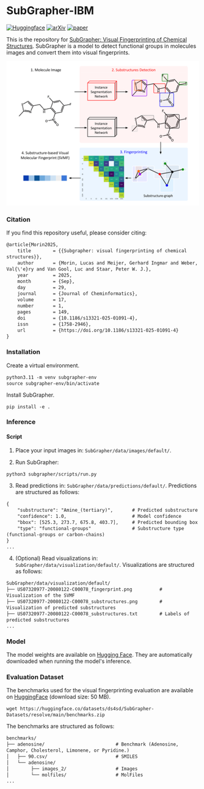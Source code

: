 # SubGrapher-IBM

[![Huggingface](https://img.shields.io/badge/%F0%9F%A4%97%20Hugging%20Face-SubGrapher--Datasets-blue)](https://huggingface.co/datasets/ds4sd/SubGrapher-Datasets)
[![arXiv](https://img.shields.io/badge/arXiv-2504.19695-919191.svg)](https://doi.org/10.48550/arXiv:2504.19695)
[![paper](https://img.shields.io/badge/Paper-10.1186%2Fs13321--025--01091--4-b31b1b.svg)](https://jcheminf.biomedcentral.com/articles/10.1186/s13321-025-01091-4)

This is the repository for [SubGrapher: Visual Fingerprinting of Chemical Structures](https://jcheminf.biomedcentral.com/articles/10.1186/s13321-025-01091-4). SubGrapher is a model to detect functional groups in molecules images and convert them into visual fingerprints.

<img src="assets/architecture.png" alt="Description of the image" width="600" />

### Citation

If you find this repository useful, please consider citing:
```
@article{Morin2025,
	title        = {{Subgrapher: visual fingerprinting of chemical structures}},
	author       = {Morin, Lucas and Meijer, Gerhard Ingmar and Weber, Val{\'e}ry and Van Gool, Luc and Staar, Peter W. J.},
	year         = 2025,
	month        = {Sep},
	day          = 29,
	journal      = {Journal of Cheminformatics},
	volume       = 17,
	number       = 1,
	pages        = 149,
	doi          = {10.1186/s13321-025-01091-4},
	issn         = {1758-2946},
    url          = {https://doi.org/10.1186/s13321-025-01091-4}
}
```

### Installation

Create a virtual environment.

```
python3.11 -m venv subgrapher-env
source subgrapher-env/bin/activate
```

Install SubGrapher.
```
pip install -e .
```

### Inference

#### Script

1. Place your input images in: `SubGrapher/data/images/default/`.

2. Run SubGrapher:
```
python3 subgrapher/scripts/run.py
```

3. Read predictions in: `SubGrapher/data/predictions/default/`. 
Predictions are structured as follows:
```
{
    "substructure": "Amine_(tertiary)",       # Predicted substructure                               
    "confidence": 1.0,                        # Model confidence
    "bbox": [525.3, 273.7, 675.8, 403.7],     # Predicted bounding box
    "type": "functional-groups"               # Substructure type (functional-groups or carbon-chains)
}
...
```

4. (Optional) Read visualizations in: `SubGrapher/data/visualization/default/`.
Visualizations are structured as follows:
```
SubGrapher/data/visualization/default/
├── US07320977-20080122-C00078_fingerprint.png          # Visualization of the SVMF 
├── US07320977-20080122-C00078_substructures.png        # Visualization of predicted substructures
├── US07320977-20080122-C00078_substructures.txt        # Labels of predicted substructures
...
```

### Model

The model weights are available on [Hugging Face](https://huggingface.co/ds4sd/SubGrapher). They are automatically downloaded when running the model's inference. 

### Evaluation Dataset

The benchmarks used for the visual fingerprinting evaluation are available on [HuggingFace](https://huggingface.co/datasets/ds4sd/SubGrapher-Datasets/) (download size: 50 MB).
```
wget https://huggingface.co/datasets/ds4sd/SubGrapher-Datasets/resolve/main/benchmarks.zip
```

The benchmarks are structured as follows:
```
benchmarks/
├── adenosine/                          # Benchmark (Adenosine, Camphor, Cholesterol, Limonene, or Pyridine.)
│   ├── 90.csv/                         # SMILES 
│   └── adenosine/                      
│        ├── images_2/                  # Images 
│        └── molfiles/                  # MolFiles 
...
```
